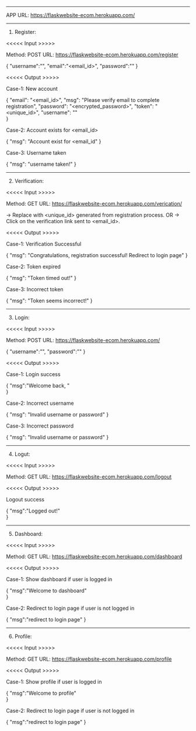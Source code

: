 ----------------------------------------------------------------------------------

APP URL: https://flaskwebsite-ecom.herokuapp.com/

----------------------------------------------------------------------------------

1. Register:

<<<<< Input >>>>>

Method: POST
URL: https://flaskwebsite-ecom.herokuapp.com/register

{
    "username":"<username>",
    "email":"<email_id>",
    "password":"<password>"
}

<<<<< Output >>>>>

Case-1: New account

{
    "email": "<email_id>",
    "msg": "Please verify email to complete registration",
    "password": "<encrypted_password>",
    "token": "<unique_id>",
    "username": "<username>"    
}

Case-2: Account exists for <email_id>

{
    "msg": "Account exist for <email_id"
}

Case-3: Username taken

{
    "msg": "username taken!"
}

----------------------------------------------------------------------------------

2. Verification:

<<<<< Input >>>>>

Method: GET
URL: https://flaskwebsite-ecom.herokuapp.com/verication/<token>

-> Replace <token> with <unique_id> generated from registration process.
                  OR
-> Click on the verification link sent to <email_id>.

<<<<< Output >>>>>

Case-1: Verification Successful

{
    "msg": "Congratulations, registration successful! Redirect to login page"
}

Case-2: Token expired

{
    "msg": "Token timed out!"
}

Case-3: Incorrect token

{
    "msg": "Token seems incorrect!"
}


----------------------------------------------------------------------------------
3. Login:

<<<<< Input >>>>>

Method: POST
URL: https://flaskwebsite-ecom.herokuapp.com/

{
    "username":"<username>",
    "password":"<password>"
}

<<<<< Output >>>>>

Case-1: Login success

{
   "msg":"Welcome back, <username>"   
}

Case-2: Incorrect username

{
    "msg": "Invalid username or password"
}

Case-3: Incorrect password

{
    "msg": "Invalid username or password"
}

----------------------------------------------------------------------------------
4. Logut:

<<<<< Input >>>>>

Method: GET
URL: https://flaskwebsite-ecom.herokuapp.com/logout

<<<<< Output >>>>>

Logout success

{
   "msg":"Logged out!"   
}


----------------------------------------------------------------------------------
5. Dashboard:

<<<<< Input >>>>>

Method: GET
URL: https://flaskwebsite-ecom.herokuapp.com/dashboard

<<<<< Output >>>>>

Case-1: Show dashboard if user is logged in

{
   "msg":"Welcome to dashboard"   
}

Case-2: Redirect to login page if user is not logged in

{
  "msg":"redirect to login page"
}


----------------------------------------------------------------------------------
6. Profile:

<<<<< Input >>>>>

Method: GET
URL: https://flaskwebsite-ecom.herokuapp.com/profile

<<<<< Output >>>>>

Case-1: Show profile if user is logged in

{
   "msg":"Welcome to profile"   
}

Case-2: Redirect to login page if user is not logged in

{
  "msg":"redirect to login page"
}
